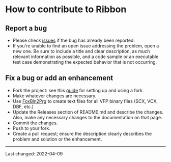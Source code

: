 # How to contribute to Ribbon

## Report a bug
- Please check [issues](https://github.com/DougHennig/Ribbon/issues) if the bug has already been reported.
- If you're unable to find an open issue addressing the problem, open a new one. Be sure to include a title and clear description, as much relevant information as possible, and a code sample or an executable test case demonstrating the expected behavior that is not occurring.

## Fix a bug or add an enhancement
- Fork the project: see this [guide](https://www.dataschool.io/how-to-contribute-on-github/) for setting up and using a fork.
- Make whatever changes are necessary.
- Use [FoxBin2Prg](https://github.com/fdbozzo/foxbin2prg) to create text files for all VFP binary files (SCX, VCX, DBF, etc.)
- Update the Releases section of README.md and describe the changes. Also, make any necessary changes to the documentation on that page.
- Commit the changes.
- Push to your fork.
- Create a pull request; ensure the description clearly describes the problem and solution or the enhancement.

----
Last changed: 2022-04-09